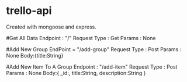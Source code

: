 # trello-api
Created with mongoose and express.

#Get All Data
Endpoint : "/"
Request Type : Get
Params : None

#Add New Group
EndPoint = "/add-group"
Request Type : Post
Params : None
Body:{title:String}

#Add New Item To A Group
Endpoint : "/add-item"
Request Type : Post
Params : None
Body:{
      _id:<Id of the group>,
      title:String,
      description:String
}

